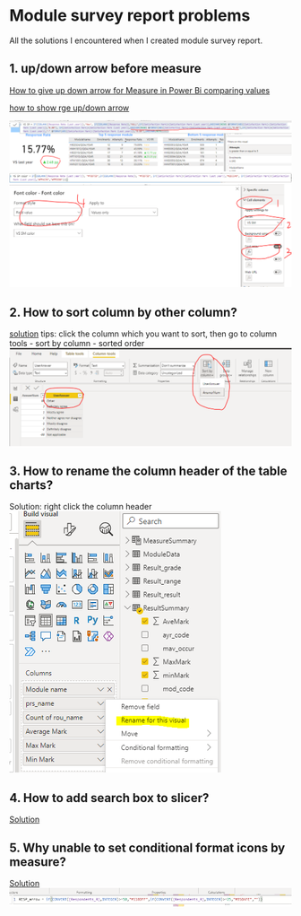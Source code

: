 # Module survey report problems

All the solutions I encountered when I created module survey report.

## 1. up/down arrow before measure
[How to give up down arrow for Measure in Power Bi comparing values](https://community.powerbi.com/t5/Desktop/How-to-give-up-down-arrow-for-Measure-in-Power-Bi-comparing/m-p/2398244)

[how to show rge up/down arrow](https://zhuanlan.zhihu.com/p/64509582)

![ScreenShot](/HudUni/appendix/up%26down%20arrow_1.PNG)
![ScreenShot](/HudUni/appendix/up%26down%20arrow_2.PNG)
![ScreenShot](/HudUni/appendix/up%26down%20arrow_3.PNG)



## 2. How to sort column by other column?
[solution](https://community.powerbi.com/t5/Desktop/Modify-the-legend-order/m-p/25337)
tips: click the column which you want to sort, then go to column tools - sort by column - sorted order
![ScreenShot](/HudUni/appendix/sorted%20order.PNG)

## 3. How to rename the column header of the table charts?
Solution: right click the column header
![ScreenShot](/Appendix/change%20column%20header.PNG)

## 4. How to add search box to slicer?
[Solution](https://community.powerbi.com/t5/Desktop/How-do-we-search-in-the-Slicer/m-p/293197)

## 5. Why unable to set conditional format icons by measure?
[Solution](https://community.powerbi.com/t5/Desktop/Unable-to-Set-Conditional-Formatting-Icons-on-a-Measure-Can-t/m-p/761754)
![ScreenShot](/Appendix/covert.PNG)